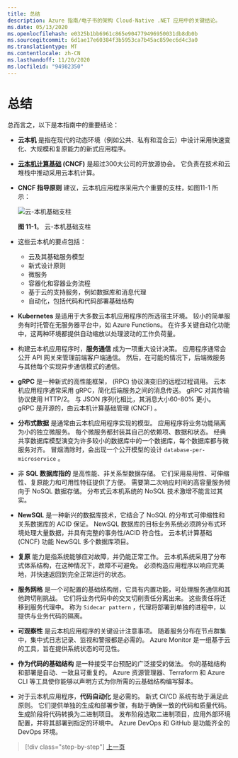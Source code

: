 ```yaml
---
title: 总结
description: Azure 指南/电子书的架构 Cloud-Native .NET 应用中的关键结论。
ms.date: 05/13/2020
ms.openlocfilehash: e0325b1bb6961c865e904779496950031db8db0b
ms.sourcegitcommit: 6d1ae17e60384f3b5953ca7b45ac859ec6d4c3a0
ms.translationtype: MT
ms.contentlocale: zh-CN
ms.lasthandoff: 11/20/2020
ms.locfileid: "94982350"
---
```

# <a name="summary"></a>总结

总而言之，以下是本指南中的重要结论：

- **云本机** 是指在现代的动态环境（例如公共、私有和混合云）中设计采用快速变化、大规模和复原能力的新式应用程序。

- **[云本机计算基础](https://www.cncf.io/) (CNCF)** 是超过300大公司的开放源协会。 它负责在技术和云堆栈中推动采用云本机计算。

- **CNCF 指导原则** 建议，云本机应用程序采用六个重要的支柱，如图11-1 所示：

  ![云-本机基础支柱](./media/cloud-native-foundational-pillars.png)

  **图 11-1**。 云-本机基础支柱

- 这些云本机的要点包括：
  - 云及其基础服务模型
  - 新式设计原则
  - 微服务
  - 容器化和容器业务流程
  - 基于云的支持服务，例如数据库和消息代理
  - 自动化，包括代码和代码部署基础结构

- **Kubernetes** 是适用于大多数云本机应用程序的所选宿主环境。 较小的简单服务有时托管在无服务器平台中，如 Azure Functions。 在许多关键自动化功能中，这两种环境都提供自动缩放以处理波动的工作负荷量。

- 构建云本机应用程序时，**服务通信** 成为一项重大设计决策。 应用程序通常会公开 API 网关来管理前端客户端通信。 然后，在可能的情况下，后端微服务与其他每个实现异步通信模式的通信。

- **gRPC** 是一种新式的高性能框架， (RPC) 协议演变旧的远程过程调用。 云本机应用程序通常采用 gRPC，简化后端服务之间的消息传送。 gRPC 对其传输协议使用 HTTP/2。 与 JSON 序列化相比，其消息大小60-80% 更小。 gRPC 是开源的，由云本机计算基础管理 (CNCF) 。

- **分布式数据** 是通常由云本机应用程序实现的模型。 应用程序将业务功能隔离为小的独立微服务。 每个微服务都封装其自己的依赖项、数据和状态。 经典共享数据库模型演变为许多较小的数据库中的一个数据库，每个数据库都与微服务对齐。 冒烟清除时，会出现一个公开模型的设计 `database-per-microservice` 。

- 非 **SQL 数据库指的** 是高性能、非关系型数据存储。 它们采用易用性、可伸缩性、复原能力和可用性特征提供了方便。 需要第二次响应时间的高容量服务倾向于 NoSQL 数据存储。 分布式云本机系统的 NoSQL 技术激增不能言过其实。

- **NewSQL** 是一种新兴的数据库技术，它结合了 NoSQL 的分布式可伸缩性和关系数据库的 ACID 保证。 NewSQL 数据库的目标业务系统必须跨分布式环境处理大量数据，并具有完整的事务性/ACID 符合性。 云本机计算基础 (CNCF) 功能 NewSQL 多个数据库项目。

- **复原** 能力是指系统能够应对故障，并仍能正常工作。 云本机系统采用了分布式体系结构，在这种情况下，故障不可避免。 必须构造应用程序以响应完美地，并快速返回到完全正常运行的状态。

- **服务网格** 是一个可配置的基础结构层，它具有内置功能，可处理服务通信和其他跨切削挑战。 它们将业务代码中的交叉切削责任分离出来。 这些责任将迁移到服务代理中。 称为 `Sidecar pattern` ，代理将部署到单独的进程中，以提供与业务代码的隔离。

- **可观察性** 是云本机应用程序的关键设计注意事项。 随着服务分布在节点群集中，集中式日志记录、监视和警报都是必需的。 Azure Monitor 是一组基于云的工具，旨在提供系统状态的可见性。

- **作为代码的基础结构** 是一种接受平台预配的广泛接受的做法。 你的基础结构和部署是自动、一致且可重复的。 Azure 资源管理器、Terraform 和 Azure CLI 等工具使你能够以声明方式为你所需的云基础结构编写脚本。

- 对于云本机应用程序，**代码自动化** 是必需的。 新式 CI/CD 系统有助于满足此原则。 它们提供单独的生成和部署步骤，有助于确保一致的代码和质量代码。 生成阶段将代码转换为二进制项目。 发布阶段选取二进制项目，应用外部环境配置，并将其部署到指定的环境中。 Azure DevOps 和 GitHub 是功能齐全的 DevOps 环境。

>[!div class="step-by-step"]
>[上一页](application-bundles.md)
